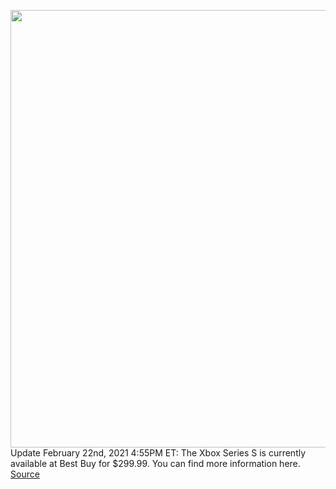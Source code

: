 <img src='https://cdn.vox-cdn.com/thumbor/qh9wYCvqpOnO-whBnXuYiiToqyo=/0x0:2040x1351/1200x1200/filters:focal(1052x690:1053x691)/cdn.vox-cdn.com/uploads/chorus_asset/file/21867252/twarren_200909_4177_0031.0.jpg' width='700px' /><br/>
Update February 22nd, 2021 4:55PM ET: The Xbox Series S is currently available at Best Buy for $299.99. You can find more information here.
<a href='https://www.theverge.com/21437954/xbox-series-x-s-preorder-us-retailers-microsoft-release-date'> Source <a/>